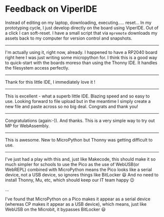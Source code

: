 # Feedback on ViperIDE

Instead of editing on my laptop, downloading, executing..... reset...
In my prototyping cycle, I just develop directly on the board using ViperIDE. Out of a click I can soft-reset.
I have a small script that via `mpremote` downloads my assets back to my computer for version control and snapshots.

---

I'm actually using it, right now, already. I happened to have a RP2040 board right here I was just writing some micropython for.
I think this is a good way to quick-start with the boards moreso than using the Thonny IDE. It handles the filesystem access perfectly.

---

Thank for this little IDE, I immediately love it !

---

This is excellent - what a superb little IDE. Blazing speed and so easy to use.
Looking forward to file upload but in the meantime I simply create a new file and paste across so no big deal.
Congrats and thank you!

---

Congratulations (again:-)). And thanks.
This is a very simple way to try out MP for WebAssembly.

---

This is awesome. New to MicroPython but Thonny was getting difficult to use.

---

I've just had a play with this and, just like Makecode, this should make it so much simpler for schools to use the Pico as the use of WebUSB(or WebREPL)
combined with MicroPython means the Pico looks like a serial device, not a USB device, so ignores things like BitLocker 😃
And no need to install Thonny, Mu, etc, which should keep our IT team happy  😉

...

I've found that MicroPython on a Pico makes it appear as a serial device (whereas CP makes it appear as a USB device),
which means, just like WebUSB on the Microbit, it bypasses BitLocker 😃
